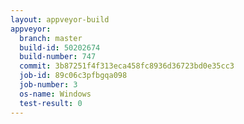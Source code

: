 ```yaml
---
layout: appveyor-build
appveyor:
  branch: master
  build-id: 50202674
  build-number: 747
  commit: 3b87251f4f313eca458fc8936d36723bd0e35cc3
  job-id: 89c06c3pfbgqa098
  job-number: 3
  os-name: Windows
  test-result: 0
---
```

